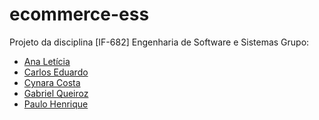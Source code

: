 # ecommerce-ess

Projeto da disciplina [IF-682] Engenharia de Software e Sistemas
Grupo:
- [Ana Letícia](https://github.com/anemoname)
- [Carlos Eduardo](https://github.com/cemc-git)
- [Cynara Costa](https://github.com/cynaracosta)
- [Gabriel Queiroz](https://github.com/gqmv)
- [Paulo Henrique](https://github.com/paulohltc)
